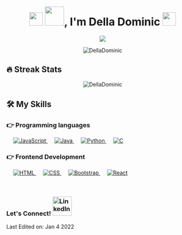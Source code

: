 
<h1 align="center">
  <img src="https://media2.giphy.com/media/UVG0BN8TOMKkPOJS6e/200w.webp?cid=ecf05e47xdv22x001ha1txp29yn7v9qml7m9pvjk5r2cqj8g&rid=200w.webp&ct=s" width="35"> <img src="https://media3.giphy.com/media/j6ZhcAyUctYrj2ueBi/200.webp?cid=ecf05e47lqwz8omkmgsqo3etfghmj9aplaoqgigxbrd9u8wu&rid=200.webp&ct=s" width="50">, I'm Della Dominic <img src="https://media2.giphy.com/media/UVG0BN8TOMKkPOJS6e/200w.webp?cid=ecf05e47xdv22x001ha1txp29yn7v9qml7m9pvjk5r2cqj8g&rid=200w.webp&ct=s" width="35"></h1>
<p align="center">
  <a href="https://github.com/DenverCoder1/readme-typing-svg"><img src="https://readme-typing-svg.herokuapp.com?lines=Software+Developer;JavaScript%20is%20my%20SuperPower;Learning%20Something%20new%20each%20Day&center=true&width=500&height=50"></a>
</p>
<p align="center"> <img src="https://komarev.com/ghpvc/?username=DellaDominic&label=Profile%20views&color=0e75b6&style=plastic" alt="DellaDominic" /> </p>

## 🔥 Streak Stats
<p align="center"><img src="https://github-readme-streak-stats.herokuapp.com/?user=DellaDominic&theme=algolia" alt="DellaDominic"  /></p>


## 🛠️ My Skills

### 👉 Programming languages

<p align="left"> 
  
  &emsp;
  <a href="https://developer.mozilla.org/en-US/docs/Web/JavaScript" target="_blank"> 
     <img alt="JavaScript" src="https://img.shields.io/badge/JavaScript%20-%23F7DF1E.svg?logo=javascript&logoColor=black">
   </a>
  &emsp;
  <a href="https://www.java.com" target="_blank"> 
    <img alt="Java" src="https://img.shields.io/badge/Java-%23007396.svg?logo=java&logoColor=white">
  </a>
  &emsp;
   <a href="https://www.python.org" target="_blank">
    <img alt="Python" src="https://img.shields.io/badge/Python%20-%2314354C.svg?logo=python&logoColor=white">
  </a>
   &emsp; 
  <a href="https://www.cprogramming.com/" target="_blank"> 
    <img alt="C" src="https://img.shields.io/badge/C%20-%232370ED.svg?logo=c&logoColor=white">
  </a>
  
</p>

### 👉 Frontend Development
<p align="left"> 
  &emsp; 
  <a href="https://www.w3.org/html/" target="_blank"> 
   <img alt="HTML" src="https://img.shields.io/badge/HTML5%20-%23E34F26.svg?logo=html5&logoColor=white">
  </a>   
  &emsp;
  <a href="https://www.w3schools.com/css/" target="_blank">
    <img alt="CSS" src="https://img.shields.io/badge/CSS%20-%231572B6.svg?logo=css3&logoColor=white">
  </a> 
   &emsp;
  <a href="https://getbootstrap.com" target="_blank"> 
    <img alt="Bootstrap" src="https://img.shields.io/badge/Bootstrap-%23563D7C.svg?style=flat&logo=bootstrap&logoColor=white"/>
  </a>
  &emsp;
  <a href="https://reactjs.org/" target="_blank"> 
    <img alt="React" src="https://badges.aleen42.com/src/react.svg"/>
  </a>
</p>

<br/>

<!-- ## 📊 Github Stats (Expand to View) 


<details> 
  <summary><b>💻 GitHub Profile Stats</b></summary>
  <br/>
  <p align="center">
    <a href="https://github.com/anuraghazra/github-readme-stats"><img alt="Della's Github Stats" src="https://github-readme-stats.vercel.app/api?username=DellaDominic&show_icons=true&count_private=true&theme=algolia" height="192px"/></a>
<br/>
  &nbsp;
	  <img src="https://github-readme-stats.vercel.app/api/top-langs?username=DellaDominic&show_icons=true&locale=en&layout=compact&theme=algolia" alt="DellaDominic" height="192px"/>
  <br/>
  
  </p>
</details>


<details>
  <summary><b>⚡ Recent GitHub Activity</b></summary>
  <br/>
   <a href="https://github.com/DellaDominic"><img alt="Della's Activity Graph" src="https://activity-graph.herokuapp.com/graph?username=DellaDominic&custom_title=Della%20Dominic's%20Contribution%20Graph&theme=react-dark" /></a>
  <br/>

</details>

<br/> -->

### Let's Connect! <a href="https://linkedin.com/in/de11ad0minic1"><img src="https://cliply.co/wp-content/uploads/2021/02/372102050_LINKEDIN_ICON_TRANSPARENT_1080.gif" alt="LinkedIn" width="50"></a>
<p align="center">
  


 Last Edited on: Jan 4 2022








